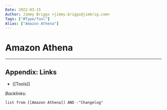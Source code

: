 ```yaml
---
Date: 2022-03-15
Author: Jimmy Briggs <jimmy.briggs@jimbrig.com>
Tags: ["#Type/Tool"]
Alias: ["Amazon Athena"]
---
```


# Amazon Athena

***

## Appendix: Links

- [[Tools]]

*Backlinks:*

```dataview
list from [[Amazon Athena]] AND -"Changelog"
```